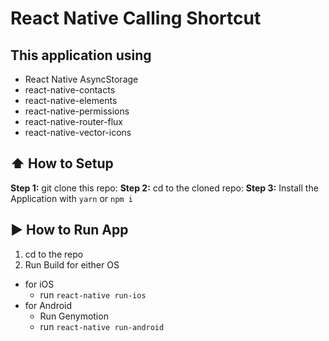 #  React Native Calling Shortcut

## This application using

*  React Native AsyncStorage
*  react-native-contacts
*  react-native-elements
*  react-native-permissions
*  react-native-router-flux
*  react-native-vector-icons

## :arrow_up: How to Setup

**Step 1:** git clone this repo:
**Step 2:** cd to the cloned repo:
**Step 3:** Install the Application with `yarn` or `npm i`

## :arrow_forward: How to Run App

1. cd to the repo
2. Run Build for either OS
  * for iOS
    * run `react-native run-ios`
  * for Android
    * Run Genymotion
    * run `react-native run-android`